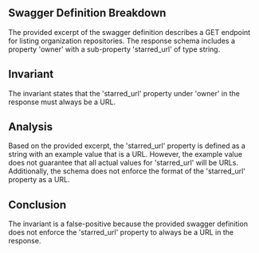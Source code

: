 ## Swagger Definition Breakdown
The provided excerpt of the swagger definition describes a GET endpoint for listing organization repositories. The response schema includes a property 'owner' with a sub-property 'starred_url' of type string.

## Invariant
The invariant states that the 'starred_url' property under 'owner' in the response must always be a URL.

## Analysis
Based on the provided excerpt, the 'starred_url' property is defined as a string with an example value that is a URL. However, the example value does not guarantee that all actual values for 'starred_url' will be URLs. Additionally, the schema does not enforce the format of the 'starred_url' property as a URL.

## Conclusion
The invariant is a false-positive because the provided swagger definition does not enforce the 'starred_url' property to always be a URL in the response.
